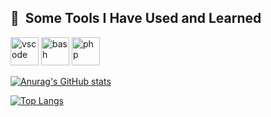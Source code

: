 ## 🚀 &nbsp;Some Tools I Have Used and Learned

<p align="left">
  <img src="https://cdn.jsdelivr.net/gh/devicons/devicon/icons/vscode/vscode-original.svg" alt="vscode" width="45" height="45"/>
  <img src="https://cdn.jsdelivr.net/gh/devicons/devicon/icons/bash/bash-original.svg" alt="bash" width="45" height="45"/>
  <img src="https://cdn.jsdelivr.net/gh/devicons/devicon/icons/php/php-original.svg" alt="php" width="45" height="45"/>
</p>

[![Anurag's GitHub stats](https://github-readme-stats.vercel.app/api?username=ADevStalker)](https://github.com/ADevStalker/github-readme-stats)

[![Top Langs](https://github-readme-stats.vercel.app/api/top-langs/?username=ADevStalker&layout=compact)](https://github.com/ADevStalker/github-readme-stats)
